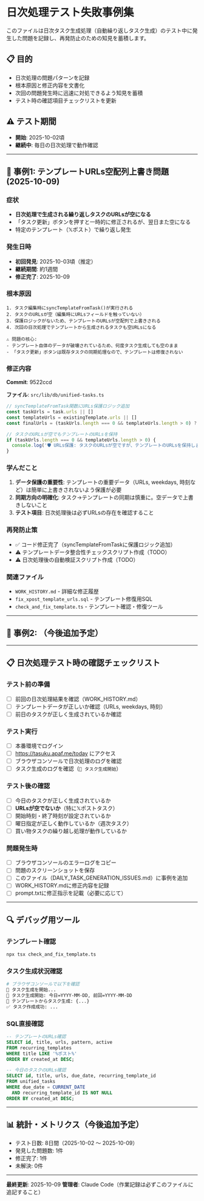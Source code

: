 # 日次処理テスト失敗事例集

このファイルは日次タスク生成処理（自動繰り返しタスク生成）のテスト中に発生した問題を記録し、再発防止のための知見を蓄積します。

## 📋 目的
- 日次処理の問題パターンを記録
- 根本原因と修正内容を文書化
- 次回の問題発生時に迅速に対処できるよう知見を蓄積
- テスト時の確認項目チェックリストを更新

## ⚠️ テスト期間
- **開始**: 2025-10-02頃
- **継続中**: 毎日の日次処理で動作確認

---

## 🐛 事例1: テンプレートURLs空配列上書き問題 (2025-10-09)

### 症状
- **日次処理で生成される繰り返しタスクのURLsが空になる**
- 「タスク更新」ボタンを押すと一時的に修正されるが、翌日また空になる
- 特定のテンプレート（𝕏ポスト）で繰り返し発生

### 発生日時
- **初回発見**: 2025-10-03頃（推定）
- **継続期間**: 約1週間
- **修正完了**: 2025-10-09

### 根本原因
```
1. タスク編集時にsyncTemplateFromTask()が実行される
2. タスクのURLsが空（編集時にURLsフィールドを触っていない）
3. 保護ロジックがないため、テンプレートのURLsが空配列で上書きされる
4. 次回の日次処理でテンプレートから生成されるタスクも空URLsになる

⚠️ 問題の核心:
- テンプレート自体のデータが破壊されているため、何度タスク生成しても空のまま
- 「タスク更新」ボタンは既存タスクの同期処理なので、テンプレートは修復されない
```

### 修正内容
**Commit**: 9522ccd

**ファイル**: `src/lib/db/unified-tasks.ts`

```typescript
// syncTemplateFromTask関数にURLs保護ロジック追加
const taskUrls = task.urls || []
const templateUrls = existingTemplate.urls || []
const finalUrls = (taskUrls.length === 0 && templateUrls.length > 0) ? templateUrls : taskUrls

// タスクのURLsが空でもテンプレートのURLsを保持
if (taskUrls.length === 0 && templateUrls.length > 0) {
  console.log('🛡️ URLs保護: タスクのURLsが空ですが、テンプレートのURLsを保持します')
}
```

### 学んだこと
1. **データ保護の重要性**: テンプレートの重要データ（URLs, weekdays, 時刻など）は簡単に上書きされないよう保護が必要
2. **同期方向の明確化**: タスク→テンプレートの同期は慎重に。空データで上書きしないこと
3. **テスト項目**: 日次処理後は必ずURLsの存在を確認すること

### 再発防止策
- ✅ コード修正完了（syncTemplateFromTaskに保護ロジック追加）
- ⚠️ テンプレートデータ整合性チェックスクリプト作成（TODO）
- ⚠️ 日次処理後の自動検証スクリプト作成（TODO）

### 関連ファイル
- `WORK_HISTORY.md` - 詳細な修正履歴
- `fix_xpost_template_urls.sql` - テンプレート修復用SQL
- `check_and_fix_template.ts` - テンプレート確認・修復ツール

---

## 🐛 事例2: （今後追加予定）

---

## 📋 日次処理テスト時の確認チェックリスト

### テスト前の準備
- [ ] 前回の日次処理結果を確認（WORK_HISTORY.md）
- [ ] テンプレートデータが正しいか確認（URLs, weekdays, 時刻）
- [ ] 前日のタスクが正しく生成されているか確認

### テスト実行
- [ ] 本番環境でログイン
- [ ] https://tasuku.apaf.me/today にアクセス
- [ ] ブラウザコンソールで日次処理のログを確認
- [ ] タスク生成のログを確認（`🚀 タスク生成開始`）

### テスト後の確認
- [ ] 今日のタスクが正しく生成されているか
- [ ] **URLsが空でないか**（特に𝕏ポストタスク）
- [ ] 開始時刻・終了時刻が設定されているか
- [ ] 曜日指定が正しく動作しているか（週次タスク）
- [ ] 買い物タスクの繰り越し処理が動作しているか

### 問題発生時
- [ ] ブラウザコンソールのエラーログをコピー
- [ ] 問題のスクリーンショットを保存
- [ ] このファイル（DAILY_TASK_GENERATION_ISSUES.md）に事例を追加
- [ ] WORK_HISTORY.mdに修正内容を記録
- [ ] prompt.txtに修正指示を記載（必要に応じて）

---

## 🔍 デバッグ用ツール

### テンプレート確認
```bash
npx tsx check_and_fix_template.ts
```

### タスク生成状況確認
```bash
# ブラウザコンソールで以下を確認
🔄 タスク生成を開始...
🚀 タスク生成開始: 今日=YYYY-MM-DD, 前回=YYYY-MM-DD
📝 テンプレートからタスク生成: {...}
✅ タスク作成成功: ...
```

### SQL直接確認
```sql
-- テンプレートのURLs確認
SELECT id, title, urls, pattern, active
FROM recurring_templates
WHERE title LIKE '%ポスト%'
ORDER BY created_at DESC;

-- 今日のタスクのURLs確認
SELECT id, title, urls, due_date, recurring_template_id
FROM unified_tasks
WHERE due_date = CURRENT_DATE
  AND recurring_template_id IS NOT NULL
ORDER BY created_at DESC;
```

---

## 📊 統計・メトリクス（今後追加予定）

- テスト日数: 8日間（2025-10-02 〜 2025-10-09）
- 発見した問題数: 1件
- 修正完了: 1件
- 未解決: 0件

---

**最終更新**: 2025-10-09
**管理者**: Claude Code（作業記録は必ずこのファイルに追記すること）

